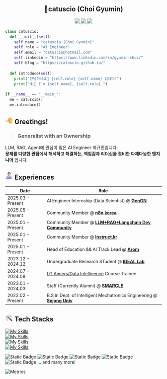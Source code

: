<h2 align="center">
    🥝catuscio (Choi Gyumin)
</h2>

<p align="center">
    <a href="https://www.linkedin.com/in/gyumin-choi/">
        <img src="https://img.shields.io/badge/LinkedIn-blue">
    </a>
    <a href="catuscio@hotmail.com">
        <img src="https://img.shields.io/badge/hotmail-skyblue?logo=maildotru">
    </a>
    <a href="https://catuscio.github.io/">
        <img src="https://img.shields.io/badge/blog-black?logo=github">
    </a>
</p>


```python
class catuscio:
  def __init__(self):
    self.name = "catuscio (Choi Gyumin)"
    self.role = "AI Engineer"
    self.email = "catuscio@hotmail.com"
    self.linkedin = "https://www.linkedin.com/in/gyumin-choi/"
    self.blog = "https://catuscio.github.io/"

  def introduce(self):
    print("안녕하세요👋 {self.role} {self.name} 입니다!")
    print("Hi👋 I'm {self.name}, {self.role}.")

if __name__ == "__main_":
  me = catuscio()
  me.introduce()  
```

## <img src="./assets/imgs/waving-hand_1f44b.png" alt="WavingHands" width="25" height="25" /> Greetings!
> ### **Generalist with an Ownership**
LLM, RAG, Agent에 관심이 많은 AI Engineer 최규민입니다.\
__문제를 다양한 관점에서 해석하고 해결하는, 책임감과 리더십을 겸비한 다재다능한 엔지니어__ 입니다.

## <img src="./assets/imgs/man-technologist-light-skin-tone_1f468-1f3fb-200d-1f4bb.png" alt="Engineer" width="25" height="25" /> Experiences

| Date | Role |
|--|--|
| 2025.03 - Present | AI Engineer Internship (Data Scientist) @ [**GenON**](https://genon.ai/) |
| 2025.05 - Present | Community Member @ [**n8n korea**](https://slashpage.com/n8n-korea) |
| 2025.01 - Present | Community Member @ [**LLM+RAG+Langchain Dev Community**](https://cafe.naver.com/aidev) |
| 2025.01 - Present | Community Member @ [**Instruct.kr**](https://huggingface.co/instructkr) |
| 2025.01 - Present | Head of Education && AI Track Lead @ [**Arom**](https://github.com/alom-sejong) |
| 2023.12 - 2024.12 | Undergraduate Research STudent @ [**IDEAL Lab**](https://ideallab.oopy.io/) |
| 2024.07 - 2024.08 | [LG Aimers/Data Intelligence](https://www.lgaimers.ai/) Course Trainee
| 2023.01 - 2024.03 | Staff (Currently Alumni) @ [**SMARCLE**](https://www.smarcle.dev/main) |
| 2022.02 - Present | B.S in Dept. of Intelligent Mechatronics Engineering @ [**Sejong Univ**](http://imc.sejong.ac.kr/) |

## <img src="./assets/imgs/hammer-and-wrench_1f6e0-fe0f.png" alt="Engineer" width="25" height="25" /> Tech Stacks
[![My Skills](https://skillicons.dev/icons?i=python,c,html,css,js)](https://skillicons.dev)\
[![My Skills](https://skillicons.dev/icons?i=pytorch,tensorflow,fastapi,nodejs)](https://skillicons.dev)\
[![My Skills](https://skillicons.dev/icons?i=git,github,docker,gcp,linux)](https://skillicons.dev)\
[![My Skills](https://skillicons.dev/icons?i=notion,figma,vscode,visualstudio)](https://skillicons.dev)

![Static Badge](https://img.shields.io/badge/huggingface-yellow?style=plastic&logo=huggingface)
![Static Badge](https://img.shields.io/badge/LangChain-leefgreen?style=plastic&logo=langchain)
![Static Badge](https://img.shields.io/badge/LangGraph-darkgreen?style=plastic&logo=langgraph)
![Static Badge](https://img.shields.io/badge/pydantic-red?style=plastic&logo=pydantic)
![Static Badge](https://img.shields.io/badge/streamlit-black?style=plastic&logo=streamlit)
... and many more!

![Metrics](https://metrics.lecoq.io/catuscio?template=terminal&languages=1&isocalendar=1&habits=1&base=header%2C%20activity%2C%20community%2C%20repositories%2C%20metadata&base.indepth=false&base.hireable=false&base.skip=false&isocalendar=false&isocalendar.duration=half-year&languages=false&languages.limit=8&languages.threshold=0%25&languages.other=false&languages.colors=github&languages.sections=most-used&languages.indepth=false&languages.analysis.timeout=15&languages.analysis.timeout.repositories=7.5&languages.categories=markup%2C%20programming&languages.recent.categories=markup%2C%20programming&languages.recent.load=300&languages.recent.days=14&habits=false&habits.from=200&habits.days=14&habits.facts=true&habits.charts=false&habits.charts.type=classic&habits.trim=false&habits.languages.limit=8&habits.languages.threshold=0%25&config.timezone=Asia%2FSeoul)
